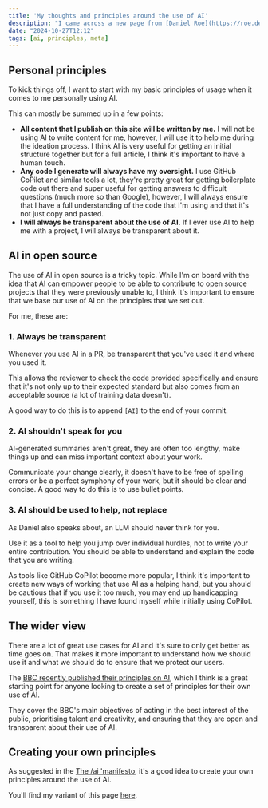 ```yaml
---
title: 'My thoughts and principles around the use of AI'
description: "I came across a new page from [Daniel Roe](https://roe.dev/ai) where he sets out his guidelines for his use of AI, I thought I'd do the same. \n AI is a big topic in the industry lately, so much so that we end up talking about it in every other meeting, from the latest advancements to the ethical implications, there's a lot to consider. Recently, I've been thinking about my own thoughts and principles around the use of AI, and I thought I'd share them with you."
date: "2024-10-27T12:12"
tags: [ai, principles, meta]
---
```


## Personal principles

To kick things off, I want to start with my basic principles of usage when it comes to me personally using AI.

This can mostly be summed up in a few points:

- **All content that I publish on this site will be written by me.** I will not be using AI to write content for me, however, I will use it to help me during the ideation process. I think AI is very useful for getting an initial structure together but for a full article, I think it's important to have a human touch.
- **Any code I generate will always have my oversight.** I use GitHub CoPilot and similar tools a lot, they're pretty great for getting boilerplate code out there and super useful for getting answers to difficult questions (much more so than Google), however, I will always ensure that I have a full understanding of the code that I'm using and that it's not just copy and pasted.
- **I will always be transparent about the use of AI.** If I ever use AI to help me with a project, I will always be transparent about it.

## AI in open source

The use of AI in open source is a tricky topic. While I'm on board with the idea that AI can empower people to be able to contribute to open source projects that they were previously unable to, I think it's important to ensure that we base our use of AI on the principles that we set out.

For me, these are:

### 1. Always be transparent

Whenever you use AI in a PR, be transparent that you've used it and where you used it.

This allows the reviewer to check the code provided specifically and ensure that it's not only up to their expected standard but also comes from an acceptable source (a lot of training data doesn't).

A good way to do this is to append `[AI]` to the end of your commit.

### 2. AI shouldn't speak for you

AI-generated summaries aren't great, they are often too lengthy, make things up and can miss important context about your work.

Communicate your change clearly, it doesn't have to be free of spelling errors or be a perfect symphony of your work, but it should be clear and concise. A good way to do this is to use bullet points.

### 3. AI should be used to help, not replace

As Daniel also speaks about, an LLM should never think for you.

Use it as a tool to help you jump over individual hurdles, not to write your entire contribution. You should be able to understand and explain the code that you are writing.

As tools like GitHub CoPilot become more popular, I think it's important to create new ways of working that use AI as a helping hand, but you should be cautious that if you use it too much, you may end up handicapping yourself, this is something I have found myself while initially using CoPilot.

## The wider view

There are a lot of great use cases for AI and it's sure to only get better as time goes on. That makes it more important to understand how we should use it and what we should do to ensure that we protect our users.

The [BBC recently published their principles on AI](https://www.bbc.co.uk/supplying/working-with-us/ai-principles/), which I think is a great starting point for anyone looking to create a set of principles for their own use of AI.

They cover the BBC's main objectives of acting in the best interest of the public, prioritising talent and creativity, and ensuring that they are open and transparent about their use of AI.

## Creating your own principles

As suggested in the [The /ai 'manifesto](https://www.bydamo.la/p/ai-manifesto), it's a good idea to create your own principles around the use of AI.

You'll find my variant of this page [here](/ai).